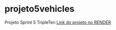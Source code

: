 # projeto5vehicles
Projeto Sprint 5 TripleTen
[Link do projeto no RENDER](https://projeto-da-sprint-5-desenvolvendo-um.onrender.com)